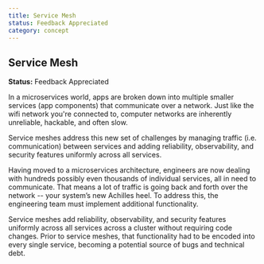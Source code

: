 ```yaml
---
title: Service Mesh
status: Feedback Appreciated
category: concept
---
```

## Service Mesh

**Status:** Feedback Appreciated

In a microservices world, apps are broken down into multiple smaller services (app components) that communicate over a network. Just like the wifi network you're connected to, computer networks are inherently unreliable, hackable, and often slow. 

Service meshes address this new set of challenges by managing traffic (i.e. communication) between services and adding reliability, observability, and security features uniformly across all services. 

Having moved to a microservices architecture, engineers are now dealing with hundreds possibly even thousands of individual services, all in need to communicate. That means a lot of traffic is going back and forth over the network -- your system’s new Achilles heel. To address this, the engineering team must implement additional functionality. 

Service meshes add reliability, observability, and security features uniformly across all services across a cluster without requiring code changes. Prior to service meshes, that functionality had to be encoded into every single service, becoming a potential source of bugs and technical debt.

